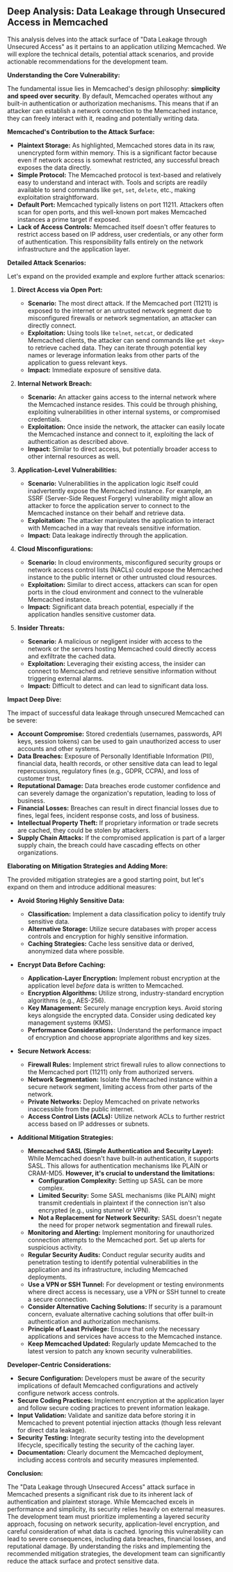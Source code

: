 ## Deep Analysis: Data Leakage through Unsecured Access in Memcached

This analysis delves into the attack surface of "Data Leakage through Unsecured Access" as it pertains to an application utilizing Memcached. We will explore the technical details, potential attack scenarios, and provide actionable recommendations for the development team.

**Understanding the Core Vulnerability:**

The fundamental issue lies in Memcached's design philosophy: **simplicity and speed over security**. By default, Memcached operates without any built-in authentication or authorization mechanisms. This means that if an attacker can establish a network connection to the Memcached instance, they can freely interact with it, reading and potentially writing data.

**Memcached's Contribution to the Attack Surface:**

* **Plaintext Storage:** As highlighted, Memcached stores data in its raw, unencrypted form within memory. This is a significant factor because even if network access is somewhat restricted, any successful breach exposes the data directly.
* **Simple Protocol:** The Memcached protocol is text-based and relatively easy to understand and interact with. Tools and scripts are readily available to send commands like `get`, `set`, `delete`, etc., making exploitation straightforward.
* **Default Port:** Memcached typically listens on port 11211. Attackers often scan for open ports, and this well-known port makes Memcached instances a prime target if exposed.
* **Lack of Access Controls:**  Memcached itself doesn't offer features to restrict access based on IP address, user credentials, or any other form of authentication. This responsibility falls entirely on the network infrastructure and the application layer.

**Detailed Attack Scenarios:**

Let's expand on the provided example and explore further attack scenarios:

1. **Direct Access via Open Port:**
    * **Scenario:** The most direct attack. If the Memcached port (11211) is exposed to the internet or an untrusted network segment due to misconfigured firewalls or network segmentation, an attacker can directly connect.
    * **Exploitation:** Using tools like `telnet`, `netcat`, or dedicated Memcached clients, the attacker can send commands like `get <key>` to retrieve cached data. They can iterate through potential key names or leverage information leaks from other parts of the application to guess relevant keys.
    * **Impact:** Immediate exposure of sensitive data.

2. **Internal Network Breach:**
    * **Scenario:** An attacker gains access to the internal network where the Memcached instance resides. This could be through phishing, exploiting vulnerabilities in other internal systems, or compromised credentials.
    * **Exploitation:** Once inside the network, the attacker can easily locate the Memcached instance and connect to it, exploiting the lack of authentication as described above.
    * **Impact:**  Similar to direct access, but potentially broader access to other internal resources as well.

3. **Application-Level Vulnerabilities:**
    * **Scenario:** Vulnerabilities in the application logic itself could inadvertently expose the Memcached instance. For example, an SSRF (Server-Side Request Forgery) vulnerability might allow an attacker to force the application server to connect to the Memcached instance on their behalf and retrieve data.
    * **Exploitation:** The attacker manipulates the application to interact with Memcached in a way that reveals sensitive information.
    * **Impact:** Data leakage indirectly through the application.

4. **Cloud Misconfigurations:**
    * **Scenario:** In cloud environments, misconfigured security groups or network access control lists (NACLs) could expose the Memcached instance to the public internet or other untrusted cloud resources.
    * **Exploitation:** Similar to direct access, attackers can scan for open ports in the cloud environment and connect to the vulnerable Memcached instance.
    * **Impact:**  Significant data breach potential, especially if the application handles sensitive customer data.

5. **Insider Threats:**
    * **Scenario:** A malicious or negligent insider with access to the network or the servers hosting Memcached could directly access and exfiltrate the cached data.
    * **Exploitation:**  Leveraging their existing access, the insider can connect to Memcached and retrieve sensitive information without triggering external alarms.
    * **Impact:** Difficult to detect and can lead to significant data loss.

**Impact Deep Dive:**

The impact of successful data leakage through unsecured Memcached can be severe:

* **Account Compromise:** Stored credentials (usernames, passwords, API keys, session tokens) can be used to gain unauthorized access to user accounts and other systems.
* **Data Breaches:** Exposure of Personally Identifiable Information (PII), financial data, health records, or other sensitive data can lead to legal repercussions, regulatory fines (e.g., GDPR, CCPA), and loss of customer trust.
* **Reputational Damage:**  Data breaches erode customer confidence and can severely damage the organization's reputation, leading to loss of business.
* **Financial Losses:**  Breaches can result in direct financial losses due to fines, legal fees, incident response costs, and loss of business.
* **Intellectual Property Theft:** If proprietary information or trade secrets are cached, they could be stolen by attackers.
* **Supply Chain Attacks:** If the compromised application is part of a larger supply chain, the breach could have cascading effects on other organizations.

**Elaborating on Mitigation Strategies and Adding More:**

The provided mitigation strategies are a good starting point, but let's expand on them and introduce additional measures:

* **Avoid Storing Highly Sensitive Data:**
    * **Classification:** Implement a data classification policy to identify truly sensitive data.
    * **Alternative Storage:**  Utilize secure databases with proper access controls and encryption for highly sensitive information.
    * **Caching Strategies:**  Cache less sensitive data or derived, anonymized data where possible.

* **Encrypt Data Before Caching:**
    * **Application-Layer Encryption:** Implement robust encryption at the application level *before* data is written to Memcached.
    * **Encryption Algorithms:** Utilize strong, industry-standard encryption algorithms (e.g., AES-256).
    * **Key Management:** Securely manage encryption keys. Avoid storing keys alongside the encrypted data. Consider using dedicated key management systems (KMS).
    * **Performance Considerations:**  Understand the performance impact of encryption and choose appropriate algorithms and key sizes.

* **Secure Network Access:**
    * **Firewall Rules:** Implement strict firewall rules to allow connections to the Memcached port (11211) only from authorized servers.
    * **Network Segmentation:** Isolate the Memcached instance within a secure network segment, limiting access from other parts of the network.
    * **Private Networks:**  Deploy Memcached on private networks inaccessible from the public internet.
    * **Access Control Lists (ACLs):**  Utilize network ACLs to further restrict access based on IP addresses or subnets.

* **Additional Mitigation Strategies:**
    * **Memcached SASL (Simple Authentication and Security Layer):** While Memcached doesn't have built-in authentication, it supports SASL. This allows for authentication mechanisms like PLAIN or CRAM-MD5. **However, it's crucial to understand the limitations:**
        * **Configuration Complexity:** Setting up SASL can be more complex.
        * **Limited Security:** Some SASL mechanisms (like PLAIN) might transmit credentials in plaintext if the connection isn't also encrypted (e.g., using stunnel or VPN).
        * **Not a Replacement for Network Security:** SASL doesn't negate the need for proper network segmentation and firewall rules.
    * **Monitoring and Alerting:** Implement monitoring for unauthorized connection attempts to the Memcached port. Set up alerts for suspicious activity.
    * **Regular Security Audits:** Conduct regular security audits and penetration testing to identify potential vulnerabilities in the application and its infrastructure, including Memcached deployments.
    * **Use a VPN or SSH Tunnel:** For development or testing environments where direct access is necessary, use a VPN or SSH tunnel to create a secure connection.
    * **Consider Alternative Caching Solutions:** If security is a paramount concern, evaluate alternative caching solutions that offer built-in authentication and authorization mechanisms.
    * **Principle of Least Privilege:** Ensure that only the necessary applications and services have access to the Memcached instance.
    * **Keep Memcached Updated:** Regularly update Memcached to the latest version to patch any known security vulnerabilities.

**Developer-Centric Considerations:**

* **Secure Configuration:** Developers must be aware of the security implications of default Memcached configurations and actively configure network access controls.
* **Secure Coding Practices:**  Implement encryption at the application layer and follow secure coding practices to prevent information leakage.
* **Input Validation:**  Validate and sanitize data before storing it in Memcached to prevent potential injection attacks (though less relevant for direct data leakage).
* **Security Testing:** Integrate security testing into the development lifecycle, specifically testing the security of the caching layer.
* **Documentation:** Clearly document the Memcached deployment, including access controls and security measures implemented.

**Conclusion:**

The "Data Leakage through Unsecured Access" attack surface in Memcached presents a significant risk due to its inherent lack of authentication and plaintext storage. While Memcached excels in performance and simplicity, its security relies heavily on external measures. The development team must prioritize implementing a layered security approach, focusing on network security, application-level encryption, and careful consideration of what data is cached. Ignoring this vulnerability can lead to severe consequences, including data breaches, financial losses, and reputational damage. By understanding the risks and implementing the recommended mitigation strategies, the development team can significantly reduce the attack surface and protect sensitive data.
